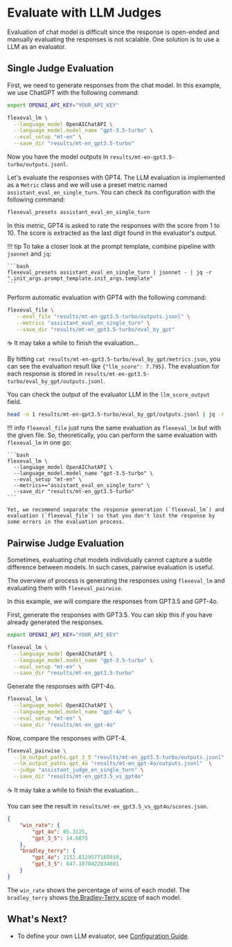# Evaluate with LLM Judges

Evaluation of chat model is difficult since the response is open-ended and manually evaluating the responses is not scalable.
One solution is to use a LLM as an evaluator.

## Single Judge Evaluation

First, we need to generate responses from the chat model.
In this example, we use ChatGPT with the following command:

```bash
export OPENAI_API_KEY="YOUR_API_KEY"

flexeval_lm \
  --language_model OpenAIChatAPI \
  --language_model.model_name "gpt-3.5-turbo" \
  --eval_setup "mt-en" \
  --save_dir "results/mt-en_gpt3.5-turbo"
```

Now you have the model outputs in `results/mt-en-gpt3.5-turbo/outputs.jsonl`.

Let's evaluate the responses with GPT4.
The LLM evaluation is implemented as a `Metric` class and we will use a preset metric named `assistant_eval_en_single_turn`.
You can check its configuration with the following command:

```bash
flexeval_presets assistant_eval_en_single_turn
```

In this metric, GPT4 is asked to rate the responses with the score from 1 to 10.
The score is extracted as the last digit found in the evaluator's output.

!!! tip
    To take a closer look at the prompt template, combine pipeline with `jsonnet` and `jq`:

    ```bash
    flexeval_presets assistant_eval_en_single_turn | jsonnet - | jq -r ".init_args.prompt_template.init_args.template"
    ```

Perform automatic evaluation with GPT4 with the following command:

```bash
flexeval_file \
   --eval_file "results/mt-en-gpt3.5-turbo/outputs.jsonl" \
   --metrics "assistant_eval_en_single_turn" \
   --save_dir "results/mt-en_gpt3.5-turbo/eval_by_gpt"
```

☕️ It may take a while to finish the evaluation...

By hitting `cat results/mt-en-gpt3.5-turbo/eval_by_gpt/metrics.json`, you can see the evaluation result like `{"llm_score": 7.795}`.
The evaluation for each response is stored in `results/mt-en-gpt3.5-turbo/eval_by_gpt/outputs.jsonl`.

You can check the output of the evaluator LLM in the `llm_score_output` field.

```bash
head -n 1 results/mt-en-gpt3.5-turbo/eval_by_gpt/outputs.jsonl | jq -r ".llm_output"
```

!!! info
    `flexeval_file` just runs the same evaluation as `flexeval_lm` but with the given file.
    So, theoretically, you can perform the same evaluation with `flexeval_lm` in one go:

    ```bash
    flexeval_lm \
      --language_model OpenAIChatAPI \
      --language_model.model_name "gpt-3.5-turbo" \
      --eval_setup "mt-en" \
      --metrics+="assistant_eval_en_single_turn" \
      --save_dir "results/mt-en_gpt3.5-turbo"
    ```

    Yet, we recommend separate the response generation (`flexeval_lm`) and evaluation (`flexeval_file`) so that you don't lost the response by some errors in the evaluation process.

## Pairwise Judge Evaluation

Sometimes, evaluating chat models individually cannot capture a subtle difference between models.
In such cases, pairwise evaluation is useful.

The overview of process is generating the responses using `flexeval_lm` and evaluating them with `flexeval_pairwise`.

In this example, we will compare the responses from GPT3.5 and GPT-4o.

First, generate the responses with GPT3.5.
You can skip this if you have already generated the responses.

```bash
export OPENAI_API_KEY="YOUR_API_KEY"

flexeval_lm \
  --language_model OpenAIChatAPI \
  --language_model.model_name "gpt-3.5-turbo" \
  --eval_setup "mt-en" \
  --save_dir "results/mt-en_gpt3.5-turbo"
```

Generate the responses with GPT-4o.

```bash
flexeval_lm \
  --language_model OpenAIChatAPI \
  --language_model.model_name "gpt-4o" \
  --eval_setup "mt-en" \
  --save_dir "results/mt-en_gpt-4o"
```

Now, compare the responses with GPT-4.

```bash
flexeval_pairwise \
  --lm_output_paths.gpt_3_5 "results/mt-en_gpt3.5-turbo/outputs.jsonl"  \
  --lm_output_paths.gpt_4o "results/mt-en_gpt-4o/outputs.jsonl"  \
  --judge "assistant_judge_en_single_turn" \
  --save_dir "results/mt-en_gpt3.5_vs_gpt4o"
```

☕️ It may take a while to finish the evaluation...

You can see the result in `results/mt-en_gpt3.5_vs_gpt4o/scores.json`.

```json
{
    "win_rate": {
        "gpt_4o": 85.3125,
        "gpt_3_5": 14.6875
    },
    "bradley_terry": {
        "gpt_4o": 1152.8129577165919,
        "gpt_3_5": 847.1870422834081
    }
}
```

The `win_rate` shows the percentage of wins of each model.
The `bradley_terry` shows [the Bradley-Terry score](https://en.wikipedia.org/wiki/Bradley%E2%80%93Terry_model) of each model.

## What's Next?

* To define your own LLM evaluator, see [Configuration Guide](../configuration_guide.md).
